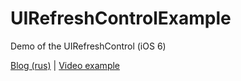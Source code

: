 UIRefreshControlExample
=======================

Demo of the UIRefreshControl (iOS 6)

[Blog (rus)](http://blog.evgeniy.me/6788) | [Video example](http://www.youtube.com/watch?v=8jXOvY5VW9g)